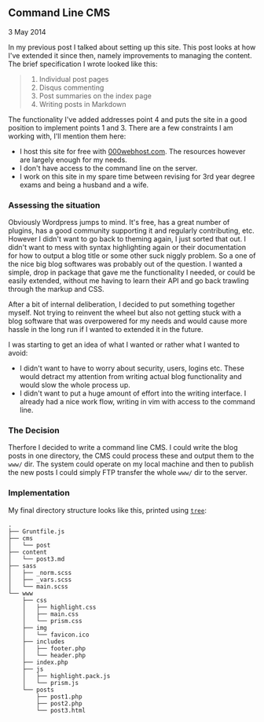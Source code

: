 ## Command Line CMS
3 May 2014  
  
In my previous post I talked about setting up this site. This post looks at how I've extended it 
since then, namely improvements to managing the content. The brief specification I wrote looked 
like this:  

> 1. Individual post pages
> 2. Disqus commenting
> 3. Post summaries on the index page
> 4. Writing posts in Markdown

The functionality I've added addresses point 4 and puts the site in a good position to implement 
points 1 and 3. There are a few constraints I am working with, I'll mention them here:

- I host this site for free with <a href="http://000webhost.com">000webhost.com</a>. The resources 
however are largely enough for my needs.
- I don't have access to the command line on the server.
- I work on this site in my spare time between revising for 3rd year degree exams and being a husband and a wife. 

### Assessing the situation
Obviously Wordpress jumps to mind. It's free, has a great number of plugins, has a good community 
supporting it and regularly contributing, etc. However I didn't want to go back to theming again, 
I just sorted that out. I didn't want to mess with syntax highlighting again or their 
documentation for how to output a blog title or some other suck niggly problem. So a one of the 
nice big blog softwares was probably out of the question. I wanted a simple, drop in package that 
gave me the functionality I needed, or could be easily extended, without me having to learn their 
API and go back trawling through the markup and CSS.

After a bit of internal deliberation, I decided to put something together myself. Not trying to 
reinvent the wheel but also not getting stuck with a blog software that was overpowered for my 
needs and would cause more hassle in the long run if I wanted to extended it in the future.

I was starting to get an idea of what I wanted or rather what I wanted to avoid:

- I didn't want to have to worry about security, users, logins etc. These would detract my attention from writing actual blog functionality and would slow the whole process up.
- I didn't want to put a huge amount of effort into the writing interface. I already had a nice work flow, writing in vim with access to the command line.

### The Decision

Therfore I decided to write a command line CMS. I could write the blog posts in one directory, the CMS could process these and output them to the `www/` dir. The system could operate on my local machine and then to publish the new posts I could simply FTP transfer the whole `www/` dir to the server.

### Implementation 

My final directory structure looks like this, printed using [`tree`](http://unixhelp.ed.ac.uk/CGI/man-cgi?tree):
```
.
├── Gruntfile.js  
├── cms  
│   └── post  
├── content  
│   └── post3.md  
├── sass  
│   ├── _norm.scss  
│   ├── _vars.scss  
│   └── main.scss  
└── www  
    ├── css  
    │   ├── highlight.css  
    │   ├── main.css  
    │   └── prism.css  
    ├── img  
    │   └── favicon.ico  
    ├── includes  
    │   ├── footer.php  
    │   └── header.php  
    ├── index.php  
    ├── js  
    │   ├── highlight.pack.js  
    │   └── prism.js  
    └── posts
        ├── post1.php  
        ├── post2.php  
        └── post3.html  
```
